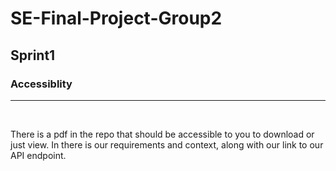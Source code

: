 # SE-Final-Project-Group2
## Sprint1

### Accessiblity
---

<br>

There is a pdf in the repo that should be accessible to you to download or just view. In there is our requirements and context, along with our link to our API endpoint.

<br>
